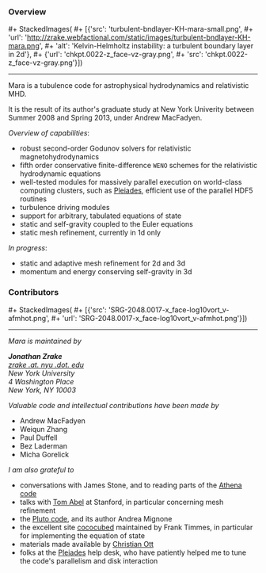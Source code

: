 

### Overview
#+ StackedImages(
#+ [{'src': 'turbulent-bndlayer-KH-mara-small.png',
#+   'url': 'http://zrake.webfactional.com/static/images/turbulent-bndlayer-KH-mara.png',
#+   'alt': 'Kelvin-Helmholtz instability: a turbulent boundary layer in 2d'},
#+  {'url': 'chkpt.0022-z_face-vz-gray.png',
#+   'src': 'chkpt.0022-z_face-vz-gray.png'}])

---

Mara is a tubulence code for astrophysical hydrodynamics and relativistic MHD.

It is the result of its author's graduate study at New York Univerity between
Summer 2008 and Spring 2013, under Andrew MacFadyen.

*Overview of capabilities*:

+ robust second-order Godunov solvers for relativistic magnetohydrodynamics
+ fifth order conservative finite-difference `WENO` schemes for the relativistic
  hydrodynamic equations
+ well-tested modules for massively parallel execution on world-class computing
  clusters, such as [Pleiades][1], efficient use of the parallel HDF5 routines
+ turbulence driving modules
+ support for arbitrary, tabulated equations of state
+ static and self-gravity coupled to the Euler equations
+ static mesh refinement, currently in 1d only

*In progress*:

+ static and adaptive mesh refinement for 2d and 3d
+ momentum and energy conserving self-gravity in 3d


[1]: http://www.nas.nasa.gov/hecc/resources/pleiades.html

### Contributors
#+ StackedImages(
#+  [{'src': 'SRG-2048.0017-x_face-log10vort_v-afmhot.png',
#+    'url': 'SRG-2048.0017-x_face-log10vort_v-afmhot.png'}])

---

*Mara is maintained by*

<address>
	<strong>Jonathan Zrake</strong><br>
    <a href="mailto:#">zrake .at. nyu .dot. edu</a><br>
    New York University<br>
    4 Washington Place<br>
    New York, NY 10003<br>
</address>

*Valuable code and intellectual contributions have been made by*

+ Andrew MacFadyen
+ Weiqun Zhang
+ Paul Duffell
+ Bez Laderman
+ Micha Gorelick

*I am also grateful to*

+ conversations with James Stone, and to reading parts of the [Athena code][1]
+ talks with [Tom Abel][2] at Stanford, in particular concerning mesh
  refinement
+ the [Pluto code][3], and its author Andrea Mignone
+ the excellent site [cococubed][4] maintained by Frank Timmes, in particular
  for implementing the equation of state
+ materials made available by [Christian Ott][5]
+ folks at the [Pleiades][6] help desk, who have patiently helped me to tune the
  code's parallelism and disk interaction

[1]: https://trac.princeton.edu/Athena
[2]: https://physics.stanford.edu/people/faculty/tom-abel
[3]: http://plutocode.ph.unito.it
[4]: http://cococubed.asu.edu
[5]: http://www.tapir.caltech.edu/~cott
[6]: http://www.nas.nasa.gov/hecc/resources/pleiades.html
